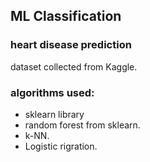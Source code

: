 ## ML Classification

### heart disease prediction

dataset collected from Kaggle.

### algorithms used:

- sklearn library
- random forest from sklearn.
- k-NN.
- Logistic rigration.
